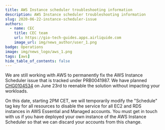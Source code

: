 ```yaml
---
title: AWS Instance scheduler troubleshooting information
description: AWS Instance scheduler troubleshooting information
slug: 2020-06-22-instance-scheduler-issue
authors:
  - name: CEC
    title: CEC team
    url: https://gio-tech-guides.apps.airliquide.com
    image_url: img/news_author/user_1.png
badge: Operations
image: img/news_logo/aws_1.png
tags: [aws]
hide_table_of_contents: false
---
```


We are still working with AWS to permanently fix the AWS Instance Scheduler issue that is tracked under PRB0041987. We have planned [CHG0104534](https://airliquide.service-now.com/nav_to.do?uri=%2Fchange_request.do%3Fsys_id%3D7bd7fe371b1510500faedc6a9b4bcb8f%26sysparm_stack%3D%26sysparm_view%3D) on June 23rd to reenable the solution without impacting your workloads.  

On this date, starting 2PM CET, we will temporarily modify the "Schedule" tag key for all resources to disable the service for all EC2 and RDS instances in AWS Essential and Managed accounts. You must get in touch with us if you have deployed your own instance of the AWS Instance Scheduler so that we can discard your accounts from this change.
